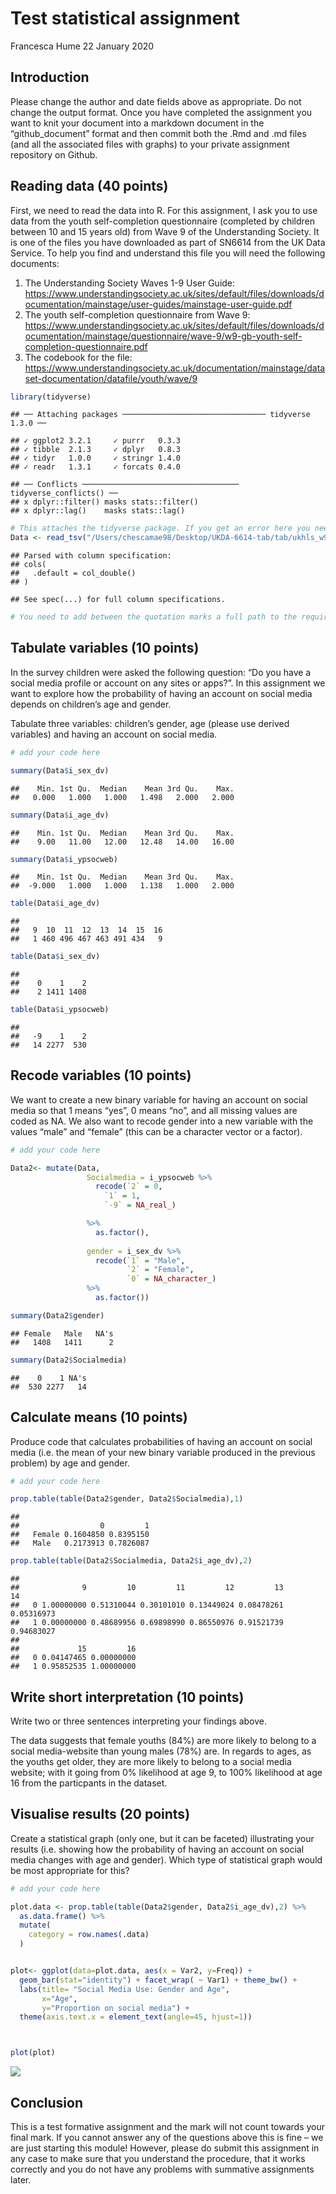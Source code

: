 Test statistical assignment
================
Francesca Hume
22 January 2020

## Introduction

Please change the author and date fields above as appropriate. Do not
change the output format. Once you have completed the assignment you
want to knit your document into a markdown document in the
“github\_document” format and then commit both the .Rmd and .md files
(and all the associated files with graphs) to your private assignment
repository on Github.

## Reading data (40 points)

First, we need to read the data into R. For this assignment, I ask you
to use data from the youth self-completion questionnaire (completed by
children between 10 and 15 years old) from Wave 9 of the Understanding
Society. It is one of the files you have downloaded as part of SN6614
from the UK Data Service. To help you find and understand this file you
will need the following documents:

1)  The Understanding Society Waves 1-9 User Guide:
    <https://www.understandingsociety.ac.uk/sites/default/files/downloads/documentation/mainstage/user-guides/mainstage-user-guide.pdf>
2)  The youth self-completion questionnaire from Wave 9:
    <https://www.understandingsociety.ac.uk/sites/default/files/downloads/documentation/mainstage/questionnaire/wave-9/w9-gb-youth-self-completion-questionnaire.pdf>
3)  The codebook for the file:
    <https://www.understandingsociety.ac.uk/documentation/mainstage/dataset-documentation/datafile/youth/wave/9>

<!-- end list -->

``` r
library(tidyverse)
```

    ## ── Attaching packages ──────────────────────────────── tidyverse 1.3.0 ──

    ## ✓ ggplot2 3.2.1     ✓ purrr   0.3.3
    ## ✓ tibble  2.1.3     ✓ dplyr   0.8.3
    ## ✓ tidyr   1.0.0     ✓ stringr 1.4.0
    ## ✓ readr   1.3.1     ✓ forcats 0.4.0

    ## ── Conflicts ─────────────────────────────────── tidyverse_conflicts() ──
    ## x dplyr::filter() masks stats::filter()
    ## x dplyr::lag()    masks stats::lag()

``` r
# This attaches the tidyverse package. If you get an error here you need to install the package first. 
Data <- read_tsv("/Users/chescamae98/Desktop/UKDA-6614-tab/tab/ukhls_w9/i_youth.tab")
```

    ## Parsed with column specification:
    ## cols(
    ##   .default = col_double()
    ## )

    ## See spec(...) for full column specifications.

``` r
# You need to add between the quotation marks a full path to the required file on your computer.
```

## Tabulate variables (10 points)

In the survey children were asked the following question: “Do you have a
social media profile or account on any sites or apps?”. In this
assignment we want to explore how the probability of having an account
on social media depends on children’s age and gender.

Tabulate three variables: children’s gender, age (please use derived
variables) and having an account on social media.

``` r
# add your code here

summary(Data$i_sex_dv)
```

    ##    Min. 1st Qu.  Median    Mean 3rd Qu.    Max. 
    ##   0.000   1.000   1.000   1.498   2.000   2.000

``` r
summary(Data$i_age_dv)
```

    ##    Min. 1st Qu.  Median    Mean 3rd Qu.    Max. 
    ##    9.00   11.00   12.00   12.48   14.00   16.00

``` r
summary(Data$i_ypsocweb)
```

    ##    Min. 1st Qu.  Median    Mean 3rd Qu.    Max. 
    ##  -9.000   1.000   1.000   1.138   1.000   2.000

``` r
table(Data$i_age_dv)
```

    ## 
    ##   9  10  11  12  13  14  15  16 
    ##   1 460 496 467 463 491 434   9

``` r
table(Data$i_sex_dv)
```

    ## 
    ##    0    1    2 
    ##    2 1411 1408

``` r
table(Data$i_ypsocweb)
```

    ## 
    ##   -9    1    2 
    ##   14 2277  530

## Recode variables (10 points)

We want to create a new binary variable for having an account on social
media so that 1 means “yes”, 0 means “no”, and all missing values are
coded as NA. We also want to recode gender into a new variable with the
values “male” and “female” (this can be a character vector or a factor).

``` r
# add your code here

Data2<- mutate(Data,
                 Socialmedia = i_ypsocweb %>%
                   recode(`2` = 0,
                     `1` = 1, 
                     `-9` = NA_real_)

                 %>% 
                   as.factor(),
                 
                 gender = i_sex_dv %>%
                   recode(`1` = "Male",
                          `2` = "Female",
                          `0` = NA_character_)
                 %>%
                   as.factor())

summary(Data2$gender)
```

    ## Female   Male   NA's 
    ##   1408   1411      2

``` r
summary(Data2$Socialmedia)
```

    ##    0    1 NA's 
    ##  530 2277   14

## Calculate means (10 points)

Produce code that calculates probabilities of having an account on
social media (i.e. the mean of your new binary variable produced in the
previous problem) by age and gender.

``` r
# add your code here

prop.table(table(Data2$gender, Data2$Socialmedia),1)
```

    ##         
    ##                  0         1
    ##   Female 0.1604850 0.8395150
    ##   Male   0.2173913 0.7826087

``` r
prop.table(table(Data2$Socialmedia, Data2$i_age_dv),2)
```

    ##    
    ##              9         10         11         12         13         14
    ##   0 1.00000000 0.51310044 0.30101010 0.13449024 0.08478261 0.05316973
    ##   1 0.00000000 0.48689956 0.69898990 0.86550976 0.91521739 0.94683027
    ##    
    ##             15         16
    ##   0 0.04147465 0.00000000
    ##   1 0.95852535 1.00000000

## Write short interpretation (10 points)

Write two or three sentences interpreting your findings above.

The data suggests that female youths (84%) are more likely to belong to
a social media-website than young males (78%) are. In regards to ages,
as the youths get older, they are more likely to belong to a social
media website; with it going from 0% likelihood at age 9, to 100%
likelihood at age 16 from the particpants in the dataset.

## Visualise results (20 points)

Create a statistical graph (only one, but it can be faceted)
illustrating your results (i.e. showing how the probability of having an
account on social media changes with age and gender). Which type of
statistical graph would be most appropriate for this?

``` r
# add your code here

plot.data <- prop.table(table(Data2$gender, Data2$i_age_dv),2) %>%
  as.data.frame() %>%
  mutate(
    category = row.names(.data)
  )


plot<- ggplot(data=plot.data, aes(x = Var2, y=Freq)) +
  geom_bar(stat="identity") + facet_wrap( ~ Var1) + theme_bw() +
  labs(title= "Social Media Use: Gender and Age",
       x="Age",
       y="Proportion on social media") +
  theme(axis.text.x = element_text(angle=45, hjust=1))



plot(plot)
```

![](testAssignment_files/figure-gfm/unnamed-chunk-5-1.png)<!-- -->

## Conclusion

This is a test formative assignment and the mark will not count towards
your final mark. If you cannot answer any of the questions above this is
fine – we are just starting this module\! However, please do submit this
assignment in any case to make sure that you understand the procedure,
that it works correctly and you do not have any problems with summative
assignments later.
